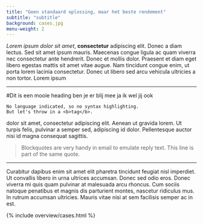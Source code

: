 ```yaml
---
title: "Geen standaard oplossing, maar het beste rendement"
subtitle: "subtitle"
background: cases.jpg
menu-weight: 2
---
```

*Lorem ipsum dolor sit amet*, **consectetur** adipiscing elit. Donec a diam lectus. Sed sit amet ipsum mauris. Maecenas congue ligula ac quam viverra nec consectetur ante hendrerit. Donec et mollis dolor. Praesent et diam eget libero egestas mattis sit amet vitae augue. Nam tincidunt congue enim, ut porta lorem lacinia consectetur. Donec ut libero sed arcu vehicula ultricies a non tortor. Lorem ipsum 
***
#Dit is een mooie heading ben je er blij mee ja ik wel jij ook

```
No language indicated, so no syntax highlighting. 
But let's throw in a <b>tag</b>.
```

dolor sit amet, consectetur adipiscing elit. Aenean ut gravida lorem. Ut turpis felis, pulvinar a semper sed, adipiscing id dolor. Pellentesque auctor nisi id magna consequat sagittis. 

> Blockquotes are very handy in email to emulate reply text.
> This line is part of the same quote.

---

Curabitur dapibus enim sit amet elit pharetra tincidunt feugiat nisl imperdiet. Ut convallis libero in urna ultrices accumsan. Donec sed odio eros. Donec viverra mi quis quam pulvinar at malesuada arcu rhoncus. Cum sociis natoque penatibus et magnis dis parturient montes, nascetur ridiculus mus. In rutrum accumsan ultricies. Mauris vitae nisi at sem facilisis semper ac in est.

{% include overview/cases.html %}
